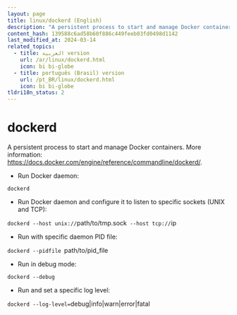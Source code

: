 ```yaml
---
layout: page
title: linux/dockerd (English)
description: "A persistent process to start and manage Docker containers."
content_hash: 139588c6ad58b60f886c449feeb03fd0498d1142
last_modified_at: 2024-03-14
related_topics:
  - title: العربية version
    url: /ar/linux/dockerd.html
    icon: bi bi-globe
  - title: português (Brasil) version
    url: /pt_BR/linux/dockerd.html
    icon: bi bi-globe
tldri18n_status: 2
---
```

# dockerd

A persistent process to start and manage Docker containers.
More information: <https://docs.docker.com/engine/reference/commandline/dockerd/>.

- Run Docker daemon:

`dockerd`

- Run Docker daemon and configure it to listen to specific sockets (UNIX and TCP):

`dockerd --host unix://`<span class="tldr-var badge badge-pill bg-dark-lm bg-white-dm text-white-lm text-dark-dm font-weight-bold">path/to/tmp.sock</span>` --host tcp://`<span class="tldr-var badge badge-pill bg-dark-lm bg-white-dm text-white-lm text-dark-dm font-weight-bold">ip</span>

- Run with specific daemon PID file:

`dockerd --pidfile `<span class="tldr-var badge badge-pill bg-dark-lm bg-white-dm text-white-lm text-dark-dm font-weight-bold">path/to/pid_file</span>

- Run in debug mode:

`dockerd --debug`

- Run and set a specific log level:

`dockerd --log-level=`<span class="tldr-var badge badge-pill bg-dark-lm bg-white-dm text-white-lm text-dark-dm font-weight-bold">debug|info|warn|error|fatal</span>
